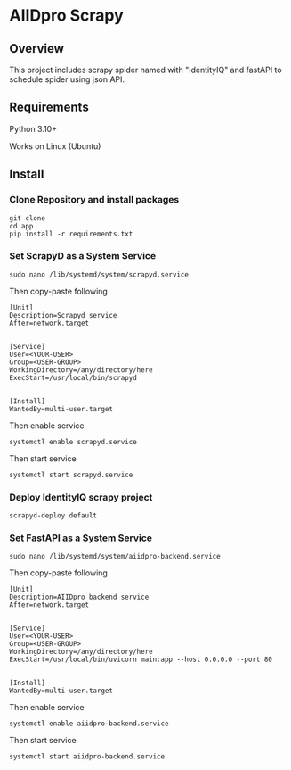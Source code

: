 # AIIDpro Scrapy
## Overview
This project includes scrapy spider named with "IdentityIQ" and fastAPI to schedule spider using json API.
## Requirements
Python 3.10+

Works on Linux (Ubuntu)
## Install
### Clone Repository and install packages
<pre><code>git clone
cd app
pip install -r requirements.txt
</code></pre>
### Set ScrapyD as a System Service
<pre><code>sudo nano /lib/systemd/system/scrapyd.service</code></pre>
<p>Then copy-paste following</p>
<pre><code>[Unit]
Description=Scrapyd service
After=network.target
<br>
[Service]
User=&lt;YOUR-USER&gt;
Group=&lt;USER-GROUP&gt;
WorkingDirectory=/any/directory/here
ExecStart=/usr/local/bin/scrapyd
<br>
[Install]
WantedBy=multi-user.target
</code></pre>
<p>Then enable service</p>
<pre><code>systemctl enable scrapyd.service
</code></pre>
<p>Then start service</p>
<pre><code>systemctl start scrapyd.service</code></pre>

### Deploy IdentityIQ scrapy project
<pre><code>scrapyd-deploy default</code></pre>

### Set FastAPI as a System Service
<pre><code>sudo nano /lib/systemd/system/aiidpro-backend.service</code></pre>
<p>Then copy-paste following</p>
<pre><code>[Unit]
Description=AIIDpro backend service
After=network.target
<br>
[Service]
User=&lt;YOUR-USER&gt;
Group=&lt;USER-GROUP&gt;
WorkingDirectory=/any/directory/here
ExecStart=/usr/local/bin/uvicorn main:app --host 0.0.0.0 --port 80
<br>
[Install]
WantedBy=multi-user.target
</code></pre>
<p>Then enable service</p>
<pre><code>systemctl enable aiidpro-backend.service
</code></pre>
<p>Then start service</p>
<pre><code>systemctl start aiidpro-backend.service</code></pre>

